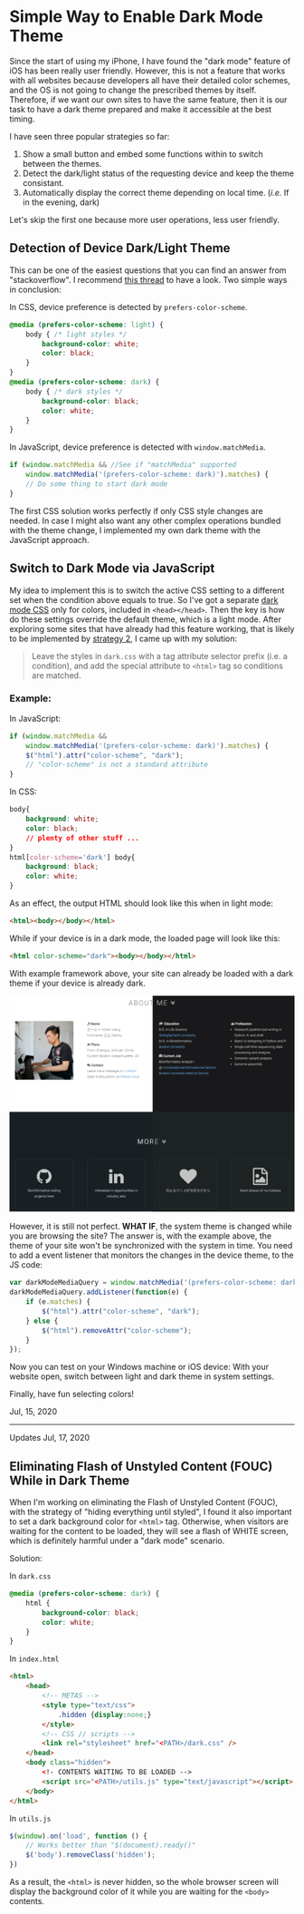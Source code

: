 # Simple Way to Enable Dark Mode Theme

Since the start of using my iPhone, I have found the "dark mode" feature of iOS has been really user friendly. However, this is not a feature that works with all websites because developers all have their detailed color schemes, and the OS is not going to change the prescribed themes by itself. Therefore, if we want our own sites to have the same feature, then it is our task to have a dark theme prepared and make it accessible at the best timing.  

I have seen three popular strategies so far: 

1. Show a small button and embed some functions within to switch between the themes.
2. <span id='st2' style='padding-top: 4em;'>Detect the dark/light status of the requesting device and keep the theme consistant. </span>
3. Automatically display the correct theme depending on local time. (*i.e.* If in the evening, dark)

Let's skip the first one because more user operations, less user friendly.  

## Detection of Device Dark/Light Theme

This can be one of the easiest questions that you can find an answer from "stackoverflow". I recommend [this thread](https://stackoverflow.com/questions/50840168/how-to-detect-if-the-os-is-in-dark-mode-in-browsers) to have a look.  Two simple ways in conclusion:  

In CSS, device preference is detected by `prefers-color-scheme`.

```css
@media (prefers-color-scheme: light) {
    body { /* light styles */
        background-color: white;
        color: black;
    }
}
@media (prefers-color-scheme: dark) {
    body { /* dark styles */
        background-color: black;
        color: white;
    }
}
```

In JavaScript, device preference is detected with `window.matchMedia`.

```javascript
if (window.matchMedia && //See if "matchMedia" supported
    window.matchMedia('(prefers-color-scheme: dark)').matches) {
    // Do some thing to start dark mode
}
```

The first CSS solution works perfectly if only CSS style changes are needed. In case I might also want any other complex operations bundled with the theme change, I implemented my own dark theme with the JavaScript approach.  

## Switch to Dark Mode via JavaScript

My idea to implement this is to switch the active CSS setting to a different set when the condition above equals to true. So I've got a separate [dark mode CSS](/css/dark.css) only for colors, included in `<head></head>`. Then the key is how do these settings override the default theme, which is a light mode. After exploring some sites that have already had this feature working, that is likely to be implemented by [strategy 2](#st2), I came up with my solution:

> Leave the styles in `dark.css` with a tag attribute selector prefix (i.e. a condition), and add the special attribute to `<html>` tag so conditions are matched.  

### Example:  

In JavaScript:  

```javascript
if (window.matchMedia && 
    window.matchMedia('(prefers-color-scheme: dark)').matches) {
    $("html").attr("color-scheme", "dark");
    // "color-scheme" is not a standard attribute
}
```

In CSS:

```css
body{
    background: white;
    color: black;
    // plenty of other stuff ...
}
html[color-scheme='dark'] body{
    background: black;
    color: white;
}
```

As an effect, the output HTML should look like this when in light mode:

```html
<html><body></body></html>
```

While if your device is in a dark mode, the loaded page will look like this:

```html
<html color-scheme="dark"><body></body></html>
```

With example framework above, your site can already be loaded with a dark theme if your device is already dark.  

![How my blog looks](lightAndDark.png)

However, it is still not perfect. **WHAT IF**, the system theme is changed while you are browsing the site? The answer is, with the example above, the theme of your site won't be synchronized with the system in time. You need to add a event listener that monitors the changes in the device theme, to the JS code:

```javascript
var darkModeMediaQuery = window.matchMedia('(prefers-color-scheme: dark)');
darkModeMediaQuery.addListener(function(e) {
    if (e.matches) {
        $("html").attr("color-scheme", "dark");
    } else {
        $("html").removeAttr("color-scheme");
    }
});
```

Now you can test on your Windows machine or iOS device: With your website open, switch between light and dark theme in system settings.  

Finally, have fun selecting colors!  
  


Jul, 15, 2020

---

Updates Jul, 17, 2020

## Eliminating Flash of Unstyled Content (FOUC) While in Dark Theme

When I'm working on eliminating the Flash of Unstyled Content (FOUC), with the strategy of "hiding everything until styled", I found it also important to set a dark background color for `<html>` tag. Otherwise, when visitors are waiting for the content to be loaded, they will see a flash of WHITE screen, which is definitely harmful under a "dark mode" scenario.  

Solution:  

In `dark.css`  

```css
@media (prefers-color-scheme: dark) {
    html {
        background-color: black;
        color: white;
    }
}
```

In `index.html`

```html
<html>
    <head>
        <!-- METAS -->
        <style type="text/css">
            .hidden {display:none;}
        </style>
        <!-- CSS // scripts -->
        <link rel="stylesheet" href="<PATH>/dark.css" />
    </head>
    <body class="hidden">
        <!- CONTENTS WAITING TO BE LOADED -->
        <script src="<PATH>/utils.js" type="text/javascript"></script>
    </body>
</html>
```

In `utils.js`

```javascript
$(window).on('load', function () {   
    // Works better than "$(document).ready()"
    $('body').removeClass('hidden');
})
```

As a result, the `<html>` is never hidden, so the whole browser screen will display the background color of it while you are waiting for the `<body>` contents. 